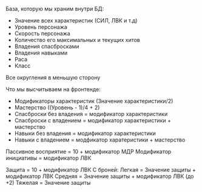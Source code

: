 База, которую мы храним внутри БД:

- Значение всех характеристик (СИЛ, ЛВК и т.д)
- Уровень персонажа
- Скорость персонажа
- Количество его максимальных и текущих хитов
- Владения спасбросками
- Владения навыками
- Раса
- Класс

Все округления в меньшую сторону

Что мы высчитываем на фронтенде:
- Модификаторы характеристик (Значение характеристики/2)
- Мастерство ((Уровень - 1)/4 + 2)
- Спасброски без владения = модификатор характеристики
- Спасброски с владением = модификатор характеристики + мастерство
- Навыки без владения = модификатор характеристики
- Навыки с владением = модфикатор харатеристики + мастерство

Пассивное восприятие = 10 + модификатор МДР
Модификатор инициативы = модификатор ЛВК

Защита = 10 + модификатор ЛВК
С броней:
Легкая = Значение защиты + модификатор ЛВК
Средняя = Значение защиты + модификатор ЛВК (до +2)
Тяжелая = Значение защиты